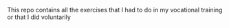 This repo contains all the exercises that I had to do in my vocational training or that I did voluntarily
